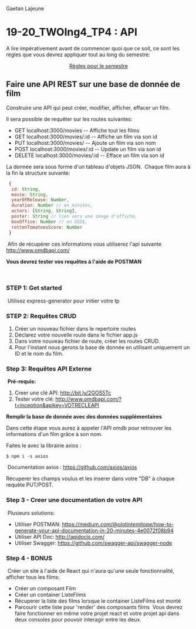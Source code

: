 
Gaetan Lajeune

# 19-20_TWOIng4_TP4 : API

A lire impérativement avant de commencer quoi que ce soit, ce sont les règles que vous devrez appliquer tout au long du semestre:

<p align="center">
 <a href="https://github.com/clementAC/Instructions-Technologies-Web-OCRES-Ing4/blob/master/README.md">Règles pour le semestre</a>
</p>

## Faire une API REST sur une base de donnée de film
Construire une API qui peut créer, modifier, afficher, effacer un film.

Il sera possible de requêter sur les routes suivantes:

- GET localhost:3000/movies -- Affiche tout les films
- GET localhost:3000/movies/:id -- Affiche un film via son id
- PUT localhost:3000/movies/ -- Ajoute un film via son nom
- POST localhost:3000/movies/:id -- Update un film via son id
- DELETE localhost:3000/movies/:id -- Efface un film via son id


La donnée sera sous forme d'un tableau d'objets JSON.
​
Chaque film aura à la fin la structure suivante:
​
```js
 {
  id: String,
  movie: String,
  yearOfRelease: Number,
  duration: Number // en minutes,
  actors: [String, String],
  poster: String // lien vers une image d'affiche,
  boxOffice: Number // en USD$,
  rottenTomatoesScore: Number
 }
```
​
Afin de récupérer ces informations vous utiliserez l'api suivante http://www.omdbapi.com/
​

**Vous devrez tester vos requêtes à l'aide de POSTMAN**

​
### STEP 1: Get started
​
Utilisez express-generator pour initier votre tp
​
### STEP 2: Requêtes CRUD


1. Créer un nouveau fichier dans le repertoire routes
2. Déclarez votre nouvelle route dans le fichier app.js
3. Dans votre nouveau fichier de route, créer les routes CRUD.
4. Pour l'instant nous gerons la base de donnée en utilisant uniquement un ID et le nom du film.
​
### Step 3: Requêtes API Externe
​
**Pré-requis:**
​
1. Creer une clé API: http://bit.ly/2GOS5Tc
​
2. Tester votre clé: http://www.omdbapi.com/?t=inception&apikey=VOTRECLEAPI

**Remplir la base de donnée avec des données supplémentaires**

Dans cette étape vous aurez à appeler l'API omdb pour retrouver les informations d'un film grâce à son nom. 

Faites le avec la librairie axios :
​
```shell
$ npm i -s axios
```
​
Documentation axios : https://github.com/axios/axios

Récuperer les champs voulus et les inserer dans votre "DB" à chaque requête PUT/POST.


### Step 3 - Creer une documentation de votre API
​
Plusieurs solutions:
​
- Utiliser POSTMAN: https://medium.com/@olotintemitope/how-to-generate-your-api-documentation-in-20-minutes-4e0072f08b94
​
- Utiliser API Doc: http://apidocjs.com/
​
- Utiliser Swagger: https://github.com/swagger-api/swagger-node
​
### Step 4 - BONUS
​
Créer un site à l'aide de React qui n'aura qu'une seule fonctionnalité, afficher tous les films:
​
- Créer un composant Film
- Créer un container ListeFilms
- Récuperer la liste des films lorsque le container ListeFilms est monté
- Parcourir cette liste pour 'render' des composants films
​
Vous devrez faire fonctionner en même votre projet react et votre projet api dans deux consoles pour pouvoir interagir entre les deux.
